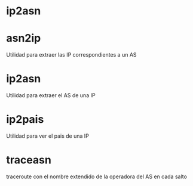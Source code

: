 # ip2asn

# asn2ip
Utilidad para extraer las IP correspondientes a un AS

# ip2asn
Utilidad para extraer el AS de una IP

# ip2pais
Utilidad para ver el pais de una IP

# traceasn
traceroute con el nombre extendido de la operadora del AS en cada salto 
